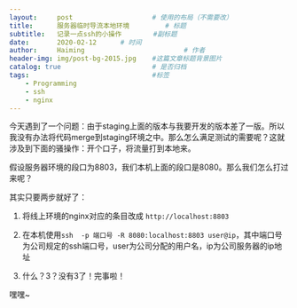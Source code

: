 ```yaml
---
layout:     post   				    # 使用的布局（不需要改）
title:      服务器临时导流本地环境  		# 标题 
subtitle:   记录一点ssh的小操作        #副标题
date:       2020-02-12		# 时间
author:     Haiming 						# 作者
header-img: img/post-bg-2015.jpg 	#这篇文章标题背景图片
catalog: true 						# 是否归档
tags:								#标签
    - Programming
    - ssh
    - nginx
---
```


今天遇到了一个问题：由于staging上面的版本与我要开发的版本差了一版。所以我没有办法将代码merge到staging环境之中。那么怎么满足测试的需要呢？这就涉及到下面的骚操作：开个口子，将流量打到本地来。

假设服务器环境的段口为8803，我们本机上面的段口是8080。那么我们怎么打过来呢？

其实只要两步就好了：

1. 将线上环境的nginx对应的条目改成 `http://localhost:8803`
2. 在本机使用`ssh  -p 端口号 -R 8080:localhost:8803 user@ip`，其中端口号为公司规定的ssh端口号，user为公司分配的用户名，ip为公司服务器的ip地址

3. 什么？3？没有3了！完事啦！

嘿嘿~